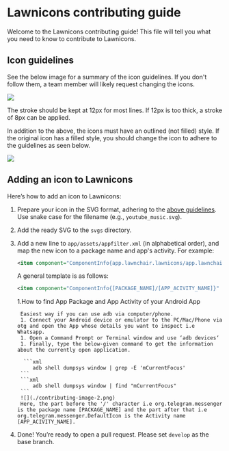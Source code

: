 # Lawnicons contributing guide
Welcome to the Lawnicons contributing guide! This file will tell you  what you need to know to contribute to Lawnicons.

## Icon guidelines
See the below image for a summary of the icon guidelines. If you don't follow them, a team member will likely request changing the icons.

![](./contributing-image-1.png)

The stroke should be kept at 12px for most lines. If 12px is too thick, a stroke of 8px can be applied.

In addition to the above, the icons must have an outlined (not filled) style. If the original icon has a filled style, you should change the icon to adhere to the guidelines as seen below.

![](./contributing-image-2.png)

## Adding an icon to Lawnicons
Here’s how to add an icon to&nbsp;Lawnicons:

1. Prepare your icon in the SVG format, adhering to the [above guidelines](#icon-guidelines). Use snake case for the filename (e.g.,&nbsp;`youtube_music.svg`).

1. Add the ready SVG to the `svgs`&nbsp;directory.


1. Add a new line to `app/assets/appfilter.xml` (in alphabetical order), and map the new icon to a package name and app's activity. For&nbsp;example:

    ```xml
    <item component="ComponentInfo{app.lawnchair.lawnicons/app.lawnchair.lawnicons.MainActivity}" drawable="lawnicons"/> 
    ```

    A general template is as&nbsp;follows:

    ```xml
    <item component="ComponentInfo{[PACKAGE_NAME]/[APP_ACIVITY_NAME]}" drawable="[DRAWABLE NAME]"/> 
    ```

    1.How to find App Package and App Activity of your Android App

        Easiest way if you can use adb via computer/phone.
        1. Connect your Android device or emulator to the PC/Mac/Phone via otg and open the App whose details you want to inspect i.e Whatsapp.
        1. Open a Command Prompt or Terminal window and use ‘adb devices‘
        1. Finally, type the below-given command to get the information about the currently open application.

         ```xml
            adb shell dumpsys window | grep -E 'mCurrentFocus'  
        ```
        ```xml
            adb shell dumpsys window | find "mCurrentFocus"
        ```
        ![](./contributing-image-2.png)
        Here, the part before the '/' character i.e org.telegram.messenger is the package name [PACKAGE_NAME] and the part after that i.e org.telegram.messenger.DefaultIcon is the Activity name [APP_ACIVITY_NAME].

1. Done! You’re ready to open a pull request. Please set `develop` as the base&nbsp;branch.
